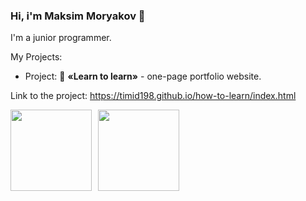 ### Hi, i'm Maksim Moryakov 👋

I'm a junior programmer.

My Projects:
- Project: **🔬** **«Learn to learn»** - one-page portfolio website.

Link to the project: https://timid198.github.io/how-to-learn/index.html
<!--
- Проект: **🗺** **«Путешествие по России»** - проект о путешествиях по стране.

Ссылка на проект: https://timid198.github.io/russian-travel/index.html

- Проект: **🏡** **«Место»** - интерактивная страница, куда можно добавлять фотографии, удалять их и ставить лайки.

Ссылка на проект: https://timid198.github.io/mesto/

- Проект: **🏡** **«Место - React.js»** - интерактивная страница, куда можно добавлять фотографии, удалять их и ставить лайки, зарегистрироваться и авторизоваться, выполненная с применением React.js.

Ссылка на проект: https://azannik.nomoredomains.rocks/


**maksim-moryakov/maksim-moryakov** is a ✨ _special_ ✨ repository because its `README.md` (this file) appears on your GitHub profile.

Here are some ideas to get you started:

- 🔭 I’m currently working on ...
- 🌱 I’m currently learning ...
- 👯 I’m looking to collaborate on ...
- 🤔 I’m looking for help with ...
- 💬 Ask me about ...
- 📫 How to reach me: ...
- 😄 Pronouns: ...
- ⚡ Fun fact: ...
-->

<div>
<a href="https://github-readme-stats.vercel.app/api?username=maksim-moryakov&hide=contribs&show_icons=true">
  <img  align="left" height="130" style="margin-right: 10px" src="https://github-readme-stats.vercel.app/api?username=maksim-moryakov&hide=contribs&show_icons=true" />
</a>
<a href="https://github-readme-stats.vercel.app/api/top-langs/?username=maksim-moryakov&layout=compact">
  <img align="left" height="130" src="https://github-readme-stats.vercel.app/api/top-langs/?username=maksim-moryakov&layout=compact" />
</a>
</div>
